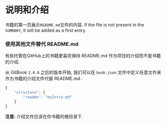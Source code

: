 # 说明和介绍

书籍的第一页展示`README.md`文件的内容. If the file is not present in the `SUMMARY`, it will be added as a first entry.

### 使用其他文件替代 README.md

有些托管在GitHub上的书籍更喜欢保持 README.md 作为项目的介绍而不是书籍的介绍.

从 GitBook `2.0.0` 之后的版本开始, 我们可以在 `book.json` 文件中定义任意文件来作为书籍的介绍文件代替 README.md :

```js
{
    "structure": {
        "readme": "myIntro.md"
    }
}
```

**注意:** 介绍文件应该在你书籍的根目录下.
